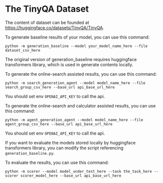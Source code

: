 # The TinyQA Dataset

The content of dataset can be founded at https://huggingface.co/datasets/TinyQA/TinyQA.

To generate baseline results of your model, you can use this command:
```commandline
python -m generation_baseline --model your_model_name_here --file dataset_csv_here
```
The original version of generation_baseline requires huggingface transformers library, which is used in generate contents locally.

To generate the online-search assisted results, you can use this command:
```commandline
python -m search_generation_agent --model model_name_here --file search_group_csv_here --base_url api_base_url_here
```

You should set env ```OPENAI_API_KEY``` to call the api.

To generate the online-search and calculator assisted results, you can use this command:
```commandline
python -m agent_generation_agent --model model_name_here --file agent_group_csv_here --base_url api_base_url_here
```

You should set env ```OPENAI_API_KEY``` to call the api.

If you want to evaluate the models stored locally by huggingface transformers library, you can modify the script referencing ```generation_baseline.py```.

To evaluate the results, you can use this command:
```commandline
python -m scorer --model model_under_test_here --task the_task_here --scorer scorer_model_here --base_url api_base_url_here
```